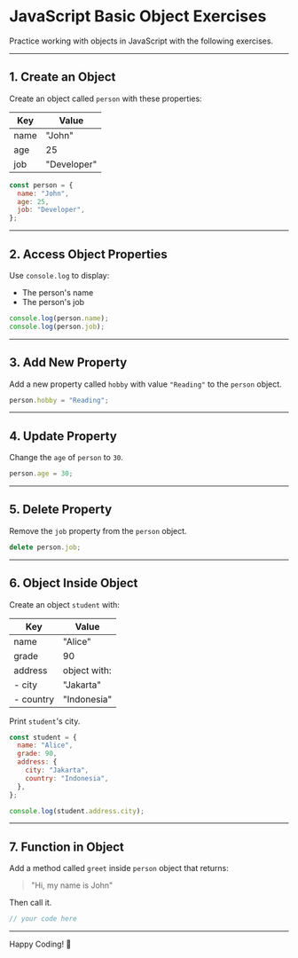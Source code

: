 # JavaScript Basic Object Exercises

Practice working with objects in JavaScript with the following exercises.

---

## 1. Create an Object

Create an object called `person` with these properties:

| Key  | Value       |
| ---- | ----------- |
| name | "John"      |
| age  | 25          |
| job  | "Developer" |

```javascript
const person = {
  name: "John",
  age: 25,
  job: "Developer",
};
```

---

## 2. Access Object Properties

Use `console.log` to display:

- The person's name
- The person's job

```javascript
console.log(person.name);
console.log(person.job);
```

---

## 3. Add New Property

Add a new property called `hobby` with value `"Reading"` to the `person` object.

```javascript
person.hobby = "Reading";
```

---

## 4. Update Property

Change the `age` of `person` to `30`.

```javascript
person.age = 30;
```

---

## 5. Delete Property

Remove the `job` property from the `person` object.

```javascript
delete person.job;
```

---

## 6. Object Inside Object

Create an object `student` with:

| Key       | Value        |
| --------- | ------------ |
| name      | "Alice"      |
| grade     | 90           |
| address   | object with: |
| - city    | "Jakarta"    |
| - country | "Indonesia"  |

Print `student`'s city.

```javascript
const student = {
  name: "Alice",
  grade: 90,
  address: {
    city: "Jakarta",
    country: "Indonesia",
  },
};

console.log(student.address.city);
```

---

## 7. Function in Object

Add a method called `greet` inside `person` object that returns:

> "Hi, my name is John"

Then call it.

```javascript
// your code here
```

---

Happy Coding! 🚀
